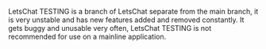 LetsChat TESTING is a branch of LetsChat separate from the main branch, it is very unstable and has new features added and removed constantly. It gets buggy and unusable very often, LetsChat TESTING is not recommended for use on a mainline application.